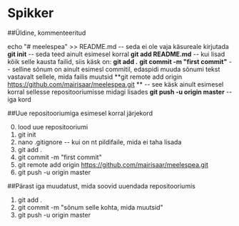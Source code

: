 # Spikker

##Üldine, kommenteeritud

echo "# meelespea" >> README.md -- seda ei ole vaja käsureale kirjutada
**git init** -- seda teed ainult esimesel korral
**git add README.md** -- kui lisad kõik selle kausta failid, siis käsk on: **git add .**
**git commit -m "first commit"** -- selline sõnum on ainult esimesl commitil, edaspidi muuda sõnumi tekst vastavalt sellele, mida failis muutsid
**git remote add origin https://github.com/mairisaar/meelespea.git ** -- see käsk ainult esimesel korral sellesse repositooriumisse midagi lisades
**git push -u origin master** -- iga kord 

##Uue repositooriumiga esimesel korral järjekord

0. lood uue repositooriumi 
1. git init 
2. nano .gitignore -- kui on nt pildifaile, mida ei taha lisada
3. git add .
4. git commit -m "first commit"
5. git remote add origin https://github.com/mairisaar/meelespea.git
6. git push -u origin master

##Pärast iga muudatust, mida soovid uuendada repositooriumis

1. git add .
2. git commit -m "sõnum selle kohta, mida muutsid"
3. git push -u origin master

